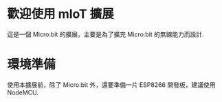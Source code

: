 # 歡迎使用 mIoT 擴展

這是一個 Micro:bit 的擴展，主要是為了擴充 Micro:bit 的無線能力而設計.


# 環境準備

使用本擴展前，除了 Micro:bit 外，還要準備一片 ESP8266 開發板，建議使用 NodeMCU.